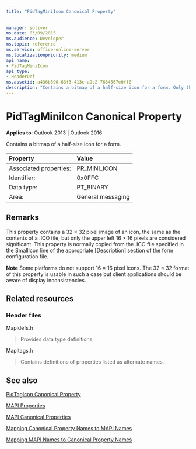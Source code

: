 ```yaml
---
title: "PidTagMiniIcon Canonical Property"
 
 
manager: soliver
ms.date: 03/09/2015
ms.audience: Developer
ms.topic: reference
ms.service: office-online-server
ms.localizationpriority: medium
api_name:
- PidTagMiniIcon
api_type:
- HeaderDef
ms.assetid: a436b590-63f3-413c-a9c2-7664567e0ff0
description: "Contains a bitmap of a half-size icon for a form. Only the upper left 16 × 16 pixels are considered significant."
---
```


# PidTagMiniIcon Canonical Property

  
  
**Applies to**: Outlook 2013 | Outlook 2016 
  
Contains a bitmap of a half-size icon for a form.
  
|Property |Value |
|:-----|:-----|
|Associated properties:  <br/> |PR_MINI_ICON  <br/> |
|Identifier:  <br/> |0x0FFC  <br/> |
|Data type:  <br/> |PT_BINARY  <br/> |
|Area:  <br/> |General messaging  <br/> |
   
## Remarks

This property contains a 32 × 32 pixel image of an icon, the same as the contents of a .ICO file, but only the upper left 16 × 16 pixels are considered significant. This property is normally copied from the .ICO file specified in the SmallIcon line of the appropriate [Description] section of the form configuration file.
  
 **Note** Some platforms do not support 16 × 16 pixel icons. The 32 × 32 format of this property is usable in such a case but client applications should be aware of display inconsistencies. 
  
## Related resources

### Header files

Mapidefs.h
  
> Provides data type definitions.
    
Mapitags.h
  
> Contains definitions of properties listed as alternate names.
    
## See also



[PidTagIcon Canonical Property](pidtagicon-canonical-property.md)


[MAPI Properties](mapi-properties.md)
  
[MAPI Canonical Properties](mapi-canonical-properties.md)
  
[Mapping Canonical Property Names to MAPI Names](mapping-canonical-property-names-to-mapi-names.md)
  
[Mapping MAPI Names to Canonical Property Names](mapping-mapi-names-to-canonical-property-names.md)

